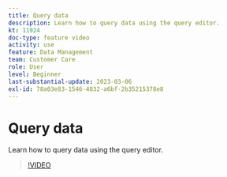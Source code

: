 ```yaml
---
title: Query data
description: Learn how to query data using the query editor.
kt: 11924
doc-type: feature video
activity: use
feature: Data Management
team: Customer Care
role: User
level: Beginner
last-substantial-update: 2023-03-06
exl-id: 78a03e83-1546-4832-a6bf-2b35215378e8
---
```

# Query data

Learn how to query data using the query editor.

>[!VIDEO](https://video.tv.adobe.com/v/3415814?quality=12&learn=on)
